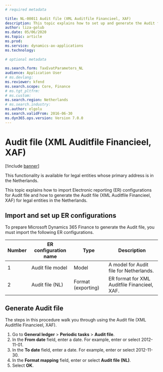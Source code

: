 ```yaml
--- 
# required metadata 
 
title: NL-00011 Audit file (XML Auditfile Financieel, XAF)
description: This topic explains how to set up and generate the Audit file (XML Auditfile Financieel, XAF) for legal entities in the Netherlands.  
author: liza-golub
ms.date: 05/06/2020
ms.topic: article
ms.prod:  
ms.service: dynamics-ax-applications 
ms.technology:  
 
# optional metadata 
 
ms.search.form: TaxEvatParameters_NL   
audience: Application User 
# ms.devlang:  
ms.reviewer: kfend
ms.search.scope: Core, Finance
# ms.tgt_pltfrm:  
# ms.custom:  
ms.search.region: Netherlands
# ms.search.industry: 
ms.author: elgolu
ms.search.validFrom: 2016-06-30 
ms.dyn365.ops.version: Version 7.0.0 
---
```

# Audit file (XML Auditfile Financieel, XAF)

[!include [banner](../../includes/banner.md)]

This functionality is available for legal entities whose primary address is in the Netherlands.

This topic explains how to import Electronic reporting (ER) configurations for Audit file and how to generate the Audit file (XML Auditfile Financieel, XAF) for legal entities in the Netherlands.

## Import and set up ER configurations

To prepare Microsoft Dynamics 365 Finance to generate the Audit file, you must import the following ER configurations.

| Number | ER configuration name         | Type                                 | Description |
|--------|-------------------------------|--------------------------------------|-------------|
| 1      | Audit file model              | Model                                | A model for Audit file for Netherlands. |
| 2      | Audit file (NL)               | Format (exporting)                   | ER format for XML Auditfile Financieel, XAF. |

## Generate Audit file

The steps in this procedure walk you through using the Audit file (XML Auditfile Financieel, XAF).

1. Go to **General ledger** > **Periodic tasks** > **Audit file**.
2. In the **From date** field, enter a date. For example, enter or select 2012-11-01.
3. In the **To date** field, enter a date. For example, enter or select 2012-11-30.
4. In the **Format mapping** field, enter or select **Audit file (NL)**.
5. Select **OK**.
